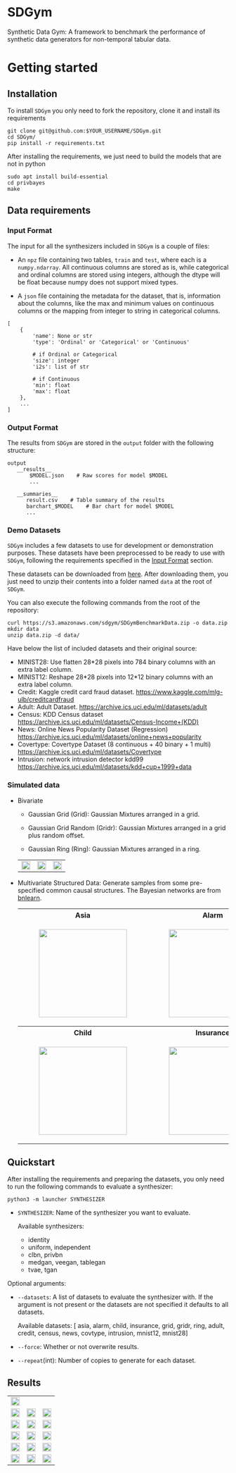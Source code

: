 # SDGym

Synthetic Data Gym: A framework to benchmark the performance of synthetic data generators for
non-temporal tabular data.

# Getting started

## Installation

To install `SDGym` you only need to fork the repository, clone it and install its requirements

```
git clone git@github.com:$YOUR_USERNAME/SDGym.git
cd SDGym/
pip install -r requirements.txt
```

After installing the requirements, we just need to build the models that are not in python

```
sudo apt install build-essential
cd privbayes
make
```

## Data requirements

### Input Format

The input for all the synthesizers included in `SDGym` is a couple of files:

- An `npz` file containing two tables, `train` and `test`, where each is a `numpy.ndarray`.
All continuous columns are stored as is, while categorical and ordinal columns are stored
using integers, although the dtype will be float because numpy does not support mixed types.

- A `json` file containing the metadata for the dataset, that is, information about the columns,
like the max and minimum values on continuous columns or the mapping from integer to string in
categorical columns.

```
[
    {
        'name': None or str
        'type': 'Ordinal' or 'Categorical' or 'Continuous'

        # if Ordinal or Categorical
        'size': integer
        'i2s': list of str

        # if Continuous
        'min': float
        'max': float
    },
    ...
]

```

### Output Format

The results from `SDGym` are stored in the `output` folder with the following structure:

```
output
   __results__
       $MODEL.json    # Raw scores for model $MODEL
       ...

   __summaries__
      result.csv    # Table summary of the results
      barchart_$MODEL    # Bar chart for model $MODEL
      ...
```


### Demo Datasets

`SDGym` includes a few datasets to use for development or demonstration purposes. These datasets
have been preprocessed to be ready to use with `SDGym`, following the requirements specified in
the [Input Format](#input-format) section.

These datasets can be downloaded from [here](https://s3.amazonaws.com/sdgym/SDGymBenchmarkData.zip).
After downloading them, you just need to unzip their contents into a folder named `data` at the
root of `SDGym`.

You can also execute the following commands from the root of the repository:
```
curl https://s3.amazonaws.com/sdgym/SDGymBenchmarkData.zip -o data.zip
mkdir data
unzip data.zip -d data/
```

Have below the list of included datasets and their original source:

- MINIST28: Use flatten 28\*28 pixels into 784 binary columns with an extra label column.
- MINIST12: Reshape 28\*28 pixels into 12\*12 binary columns with an extra label column.
- Credit: Kaggle credit card fraud dataset. https://www.kaggle.com/mlg-ulb/creditcardfraud
- Adult: Adult Dataset. https://archive.ics.uci.edu/ml/datasets/adult
- Census: KDD Census dataset https://archive.ics.uci.edu/ml/datasets/Census-Income+(KDD)
- News: Online News Popularity Dataset (Regression) https://archive.ics.uci.edu/ml/datasets/online+news+popularity
- Covertype: Covertype Dataset (8 continuous + 40 binary + 1 multi) https://archive.ics.uci.edu/ml/datasets/Covertype
- Intrusion: network intrusion detector kdd99 https://archive.ics.uci.edu/ml/datasets/kdd+cup+1999+data

### Simulated data

- Bivariate

    - Gaussian Grid (Grid): Gaussian Mixtures arranged in a grid.

    - Gaussian Grid Random (Gridr): Gaussian Mixtures arranged in a grid plus random offset.

    - Gaussian Ring (Ring): Gaussian Mixtures arranged in a ring.


    <table>
    <tr>
    <td>
    <img src="https://i.imgur.com/BLe701k.jpg" width="100%">
    </td>
    <td>
    <img src="https://i.imgur.com/3UkHCUp.jpg" width="100%">
    </td>
    <td>
    <img src="https://i.imgur.com/rPwzsiz.jpg" width="100%">
    </td>
    </tr>
    </table>

- Multivariate Structured Data: Generate samples from some pre-specified common causal structures. The Bayesian networks are from [bnlearn](http://www.bnlearn.com/bnrepository/).
    <table>
    <tr>
    <th>Asia</th>
    <th>Alarm</th>
    </tr>
    <tr>
    <td>
    <figure>
    <img src="https://i.imgur.com/iu7s4Jl.png" width="200" height="200">
    </figure>
    </td>
    <td>
    <figure>
    <img src="https://i.imgur.com/2iPs87b.png" width="200" height="200">
    </figure>
    </td>
    </tr>

    <tr>
    <th>Child</th>
    <th>Insurance</th>
    </tr>

    <tr>
    <td>
    <figure>
    <img src="https://i.imgur.com/Bj9jH9N.png" width="200" height="200">
    </figure>
    </td>
    <td>
    <figure>
    <img src="https://i.imgur.com/a6pc8OC.png" width="200" height="200">
    </figure>
    </td>
    </tr>
    </table>

## Quickstart

After installing the requirements and preparing the datasets, you only need to run the following
commands to evaluate a synthesizer:

```
python3 -m launcher SYNTHESIZER
```

* `SYNTHESIZER`: Name of the synthesizer you want to evaluate.

  Available synthesizers: 

  - identity
  - uniform, independent
  - clbn, privbn
  - medgan, veegan, tablegan
  - tvae, tgan

Optional arguments:

* `--datasets`: A list of datasets to evaluate the synthesizer with.
  If the argument is not present or the datasets are not specified it defaults to all datasets.

  Available datasets: [ asia, alarm, child,
insurance, grid, gridr, ring, adult, credit, census, news, covtype, intrusion, mnist12, mnist28]

* `--force`: Whether or not overwrite results.
* `--repeat`(int): Number of copies to generate for each dataset.


## Results

<table>
<tr>
<td>
<img src="https://i.imgur.com/9BT1pzE.jpg" width="100%">
</td>
<tr>
    <td>
    <img src="https://i.imgur.com/D74EDT2.jpg" width="100%">
    </td>
    <td>
    <img src="https://i.imgur.com/UBAP7CP.jpg" width="100%">
    </td>
    <td>
    <img src="https://i.imgur.com/1ClIq3I.jpg" width="100%">
    </td>
</tr>
<tr>
    <td>
    <img src="https://i.imgur.com/CIIgD9s.jpg" width="100%">
    </td>
    <td>
    <img src="https://i.imgur.com/TuRqkeN.jpg" width="100%">
    </td>
    <td>
    <img src="https://i.imgur.com/wJnA8Jo.jpg" width="100%">
    </td>
</tr>
<tr>
    <td>
    <img src="https://i.imgur.com/eq2hIgI.jpg" width="100%">
    </td>
    <td>
    <img src="https://i.imgur.com/DkLLgE8.jpg" width="100%">
    </td>
    <td>
    <img src="https://i.imgur.com/Vuzpe3o.jpg" width="100%">
    </td>
</tr>

<tr>
    <td>
    <img src="https://i.imgur.com/fJnwI4f.jpg" width="100%">
    </td>
    <td>
    <img src="https://i.imgur.com/ZqFJWVH.jpg" width="100%">
    </td>
    <td>
    <img src="https://i.imgur.com/kAI6lHD.jpg" width="100%">
    </td>
</tr>

<tr>
    <td>
    <img src="https://i.imgur.com/v5EESVL.jpg" width="100%">
    </td>
    <td>
    <img src="https://i.imgur.com/DEjIJ8u.jpg" width="100%">
    </td>
    <td>
    <img src="https://i.imgur.com/CZ5JJ47.jpg" width="100%">
    </td>
</tr>

</table>

